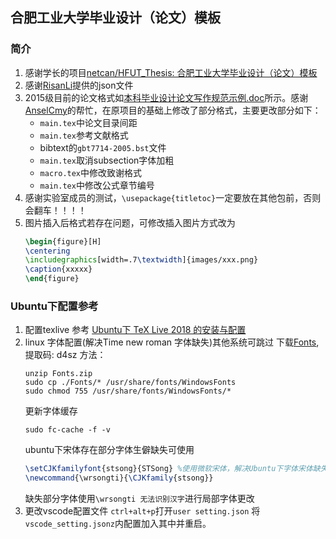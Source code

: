## 合肥工业大学毕业设计（论文）模板

### 简介
1.  感谢学长的项目[netcan/HFUT_Thesis: 合肥工业大学毕业设计（论文）模板](https://github.com/netcan/HFUT_Thesis)
2.  感谢[RisanLi](https://github.com/RisanLi)提供的json文件
3.  2015级目前的论文格式如[本科毕业设计论文写作规范示例.doc](./本科毕业设计论文写作规范示例.doc)所示。感谢[AnselCmy](https://github.com/AnselCmy)的帮忙，在原项目的基础上修改了部分格式，主要更改部分如下：
    - `main.tex`中论文目录间距
    - `main.tex`参考文献格式
    - bibtext的`gbt7714-2005.bst`文件
    - `main.tex`取消subsection字体加粗
    - `macro.tex`中修改致谢格式
    - `main.tex`中修改公式章节编号
4. 感谢实验室成员的测试，`\usepackage{titletoc}`一定要放在其他包前，否则会翻车！！！！
5. 图片插入后格式若存在问题，可修改插入图片方式改为
    ```latex
    \begin{figure}[H]
    \centering
    \includegraphics[width=.7\textwidth]{images/xxx.png}
    \caption{xxxxx}
    \end{figure}
    ```

### Ubuntu下配置参考
1. 配置texlive 参考 [Ubuntu下 TeX Live 2018 的安装与配置](https://blog.csdn.net/engreal/article/details/80704755)
2. linux 字体配置(解决Time new roman 字体缺失)其他系统可跳过
下载[Fonts](https://pan.baidu.com/s/1hEJ6FTs3yYlgQcz_wWtqSg), 提取码: d4sz 
方法：
    ```shell
    unzip Fonts.zip
    sudo cp ./Fonts/* /usr/share/fonts/WindowsFonts
    sudo chmod 755 /usr/share/fonts/WindowsFonts/*
    ```
    更新字体缓存
    ```shell
    sudo fc-cache -f -v
    ```
    ubuntu下宋体存在部分字体生僻缺失可使用
    ```latex
    \setCJKfamilyfont{stsong}{STSong} %使用微软宋体，解决Ubuntu下字体宋体缺失问题
    \newcommand{\wrsongti}{\CJKfamily{stsong}}
    ```
    缺失部分字体使用`\wrsongti 无法识别汉字`进行局部字体更改
3. 更改vscode配置文件
    `ctrl+alt+p`打开`user setting.json` 将
    `vscode_setting.jsonz`内配置加入其中并重启。

    
